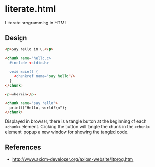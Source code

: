 # literate.html

Literate programming in HTML.

## Design

```html
<p>Say hello in C.</p>

<chunk name="hello.c>
  #include <stdio.h>
  
  void main() {
    <chunkref name="say hello"/>
  }
</chunk>

<p>wherein</p>

<chunk name="say hello">
  printf("Hello, world!\n");
</chunk>
```

Displayed in browser, there is a tangle button at the beginning of each `<chunk>` element. Clicking the button will tangle the chunk in the `<chunk>` element, popup a new window for showing the tangled code.

## References

- http://www.axiom-developer.org/axiom-website/litprog.html

